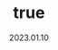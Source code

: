 ---
wip: "True"
id: "39593"
title:
  de: "Vergilbte Legendenleder-Karte"
  en: "Potentially Special Timeworn Map"
  fr: "Vieille carte au trésor inhabituelle III"
  ja: "古ぼけた地図S3"
layout: treasuremap
page_type: guide
categories: "treasuremap"
instanceType: "treasuremap"
date: "2023.01.10"
patchNumber: "6.3"
patchName: "Gods Revel, Lands Tremble"
expac: "ew"
image: "/assets/img/content/klassen/Chocobo.webp"
terms:
    - term: "TreasureMaps"
    - term: "Gods Revel, Lands Tremble"
sortid: 25
order: 25
plvl: 90
slug: "vergilbte_legendenleder_karte"
maxpartysize: 8
zones:
  - zonename: "Labyrinthos"
    fullimage: "/assets/img/treasuremaps/Vergilbte Legendenleder-Karte/Labyrinthos/Labyrinthos.webp"
    subimage:
      - "/assets/img/treasuremaps/Vergilbte Legendenleder-Karte/Labyrinthos/A.webp"
      - "/assets/img/treasuremaps/Vergilbte Legendenleder-Karte/Labyrinthos/B.webp"
      - "/assets/img/treasuremaps/Vergilbte Legendenleder-Karte/Labyrinthos/C.webp"
      - "/assets/img/treasuremaps/Vergilbte Legendenleder-Karte/Labyrinthos/D.webp"
      - "/assets/img/treasuremaps/Vergilbte Legendenleder-Karte/Labyrinthos/E.webp"
      - "/assets/img/treasuremaps/Vergilbte Legendenleder-Karte/Labyrinthos/F.webp"
      - "/assets/img/treasuremaps/Vergilbte Legendenleder-Karte/Labyrinthos/G.webp"
      - "/assets/img/treasuremaps/Vergilbte Legendenleder-Karte/Labyrinthos/H.webp"
  - zonename: "Thavnair"
    fullimage: "/assets/img/treasuremaps/Vergilbte Legendenleder-Karte/Thavnair/Thavnair.webp"
    subimage:
      - "/assets/img/treasuremaps/Vergilbte Legendenleder-Karte/Thavnair/A.webp"
      - "/assets/img/treasuremaps/Vergilbte Legendenleder-Karte/Thavnair/B.webp"
      - "/assets/img/treasuremaps/Vergilbte Legendenleder-Karte/Thavnair/C.webp"
      - "/assets/img/treasuremaps/Vergilbte Legendenleder-Karte/Thavnair/D.webp"
      - "/assets/img/treasuremaps/Vergilbte Legendenleder-Karte/Thavnair/E.webp"
      - "/assets/img/treasuremaps/Vergilbte Legendenleder-Karte/Thavnair/F.webp"
      - "/assets/img/treasuremaps/Vergilbte Legendenleder-Karte/Thavnair/G.webp"
      - "/assets/img/treasuremaps/Vergilbte Legendenleder-Karte/Thavnair/H.webp"
  - zonename: "Garlemald"
    fullimage: "/assets/img/treasuremaps/Vergilbte Legendenleder-Karte/Garlemald/Garlemald.webp"
    subimage:
      - "/assets/img/treasuremaps/Vergilbte Legendenleder-Karte/Garlemald/A.webp"
      - "/assets/img/treasuremaps/Vergilbte Legendenleder-Karte/Garlemald/B.webp"
      - "/assets/img/treasuremaps/Vergilbte Legendenleder-Karte/Garlemald/C.webp"
      - "/assets/img/treasuremaps/Vergilbte Legendenleder-Karte/Garlemald/D.webp"
      - "/assets/img/treasuremaps/Vergilbte Legendenleder-Karte/Garlemald/E.webp"
      - "/assets/img/treasuremaps/Vergilbte Legendenleder-Karte/Garlemald/F.webp"
      - "/assets/img/treasuremaps/Vergilbte Legendenleder-Karte/Garlemald/G.webp"
      - "/assets/img/treasuremaps/Vergilbte Legendenleder-Karte/Garlemald/H.webp"
  - zonename: "Mare Lamentorum"
    fullimage: "/assets/img/treasuremaps/Vergilbte Legendenleder-Karte/Mare Lamentorum/Mare Lamentorum.webp"
    subimage:
      - "/assets/img/treasuremaps/Vergilbte Legendenleder-Karte/Mare Lamentorum/A.webp"
      - "/assets/img/treasuremaps/Vergilbte Legendenleder-Karte/Mare Lamentorum/B.webp"
      - "/assets/img/treasuremaps/Vergilbte Legendenleder-Karte/Mare Lamentorum/C.webp"
      - "/assets/img/treasuremaps/Vergilbte Legendenleder-Karte/Mare Lamentorum/D.webp"
      - "/assets/img/treasuremaps/Vergilbte Legendenleder-Karte/Mare Lamentorum/E.webp"
      - "/assets/img/treasuremaps/Vergilbte Legendenleder-Karte/Mare Lamentorum/F.webp"
      - "/assets/img/treasuremaps/Vergilbte Legendenleder-Karte/Mare Lamentorum/G.webp"
      - "/assets/img/treasuremaps/Vergilbte Legendenleder-Karte/Mare Lamentorum/H.webp"
  - zonename: "Ultima Thule"
    fullimage: "/assets/img/treasuremaps/Vergilbte Legendenleder-Karte/Ultima Thule/Ultima Thule.webp"
    subimage:
      - "/assets/img/treasuremaps/Vergilbte Legendenleder-Karte/Ultima Thule/A.webp"
      - "/assets/img/treasuremaps/Vergilbte Legendenleder-Karte/Ultima Thule/B.webp"
      - "/assets/img/treasuremaps/Vergilbte Legendenleder-Karte/Ultima Thule/C.webp"
      - "/assets/img/treasuremaps/Vergilbte Legendenleder-Karte/Ultima Thule/D.webp"
      - "/assets/img/treasuremaps/Vergilbte Legendenleder-Karte/Ultima Thule/E.webp"
      - "/assets/img/treasuremaps/Vergilbte Legendenleder-Karte/Ultima Thule/F.webp"
      - "/assets/img/treasuremaps/Vergilbte Legendenleder-Karte/Ultima Thule/G.webp"
      - "/assets/img/treasuremaps/Vergilbte Legendenleder-Karte/Ultima Thule/H.webp"
---
